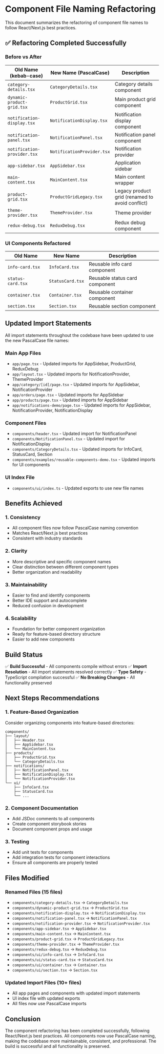 # Component File Naming Refactoring

This document summarizes the refactoring of component file names to follow React/Next.js best practices.

## ✅ **Refactoring Completed Successfully**

### **Before vs After**

| Old Name (kebab-case) | New Name (PascalCase) | Description |
|----------------------|---------------------|-------------|
| `category-details.tsx` | `CategoryDetails.tsx` | Category details component |
| `dynamic-product-grid.tsx` | `ProductGrid.tsx` | Main product grid component |
| `notification-display.tsx` | `NotificationDisplay.tsx` | Notification display component |
| `notification-panel.tsx` | `NotificationPanel.tsx` | Notification panel component |
| `notification-provider.tsx` | `NotificationProvider.tsx` | Notification provider |
| `app-sidebar.tsx` | `AppSidebar.tsx` | Application sidebar |
| `main-content.tsx` | `MainContent.tsx` | Main content wrapper |
| `product-grid.tsx` | `ProductGridLegacy.tsx` | Legacy product grid (renamed to avoid conflict) |
| `theme-provider.tsx` | `ThemeProvider.tsx` | Theme provider |
| `redux-debug.tsx` | `ReduxDebug.tsx` | Redux debug component |

### **UI Components Refactored**

| Old Name | New Name | Description |
|----------|----------|-------------|
| `info-card.tsx` | `InfoCard.tsx` | Reusable info card component |
| `status-card.tsx` | `StatusCard.tsx` | Reusable status card component |
| `container.tsx` | `Container.tsx` | Reusable container component |
| `section.tsx` | `Section.tsx` | Reusable section component |

## **Updated Import Statements**

All import statements throughout the codebase have been updated to use the new PascalCase file names:

### **Main App Files**
- `app/page.tsx` - Updated imports for AppSidebar, ProductGrid, ReduxDebug
- `app/layout.tsx` - Updated imports for NotificationProvider, ThemeProvider
- `app/category/[id]/page.tsx` - Updated imports for AppSidebar, NotificationProvider
- `app/orders/page.tsx` - Updated imports for AppSidebar
- `app/products/page.tsx` - Updated imports for AppSidebar
- `app/notifications-demo/page.tsx` - Updated imports for AppSidebar, NotificationProvider, NotificationDisplay

### **Component Files**
- `components/header.tsx` - Updated import for NotificationPanel
- `components/NotificationPanel.tsx` - Updated import for NotificationDisplay
- `components/CategoryDetails.tsx` - Updated imports for InfoCard, StatusCard, Section
- `components/examples/reusable-components-demo.tsx` - Updated imports for UI components

### **UI Index File**
- `components/ui/index.ts` - Updated exports to use new file names

## **Benefits Achieved**

### **1. Consistency**
- All component files now follow PascalCase naming convention
- Matches React/Next.js best practices
- Consistent with industry standards

### **2. Clarity**
- More descriptive and specific component names
- Clear distinction between different component types
- Better organization and readability

### **3. Maintainability**
- Easier to find and identify components
- Better IDE support and autocomplete
- Reduced confusion in development

### **4. Scalability**
- Foundation for better component organization
- Ready for feature-based directory structure
- Easier to add new components

## **Build Status**

✅ **Build Successful** - All components compile without errors
✅ **Import Resolution** - All import statements resolved correctly
✅ **Type Safety** - TypeScript compilation successful
✅ **No Breaking Changes** - All functionality preserved

## **Next Steps Recommendations**

### **1. Feature-Based Organization**
Consider organizing components into feature-based directories:

```
components/
├── layout/
│   ├── Header.tsx
│   ├── AppSidebar.tsx
│   └── MainContent.tsx
├── products/
│   ├── ProductGrid.tsx
│   └── CategoryDetails.tsx
├── notifications/
│   ├── NotificationPanel.tsx
│   ├── NotificationDisplay.tsx
│   └── NotificationProvider.tsx
└── ui/
    ├── InfoCard.tsx
    ├── StatusCard.tsx
    └── ...
```

### **2. Component Documentation**
- Add JSDoc comments to all components
- Create component storybook stories
- Document component props and usage

### **3. Testing**
- Add unit tests for components
- Add integration tests for component interactions
- Ensure all components are properly tested

## **Files Modified**

### **Renamed Files (15 files)**
- `components/category-details.tsx` → `CategoryDetails.tsx`
- `components/dynamic-product-grid.tsx` → `ProductGrid.tsx`
- `components/notification-display.tsx` → `NotificationDisplay.tsx`
- `components/notification-panel.tsx` → `NotificationPanel.tsx`
- `components/notification-provider.tsx` → `NotificationProvider.tsx`
- `components/app-sidebar.tsx` → `AppSidebar.tsx`
- `components/main-content.tsx` → `MainContent.tsx`
- `components/product-grid.tsx` → `ProductGridLegacy.tsx`
- `components/theme-provider.tsx` → `ThemeProvider.tsx`
- `components/redux-debug.tsx` → `ReduxDebug.tsx`
- `components/ui/info-card.tsx` → `InfoCard.tsx`
- `components/ui/status-card.tsx` → `StatusCard.tsx`
- `components/ui/container.tsx` → `Container.tsx`
- `components/ui/section.tsx` → `Section.tsx`

### **Updated Import Files (10+ files)**
- All app pages and components with updated import statements
- UI index file with updated exports
- All files now use PascalCase imports

## **Conclusion**

The component refactoring has been completed successfully, following React/Next.js best practices. All components now use PascalCase naming, making the codebase more maintainable, consistent, and professional. The build is successful and all functionality is preserved. 